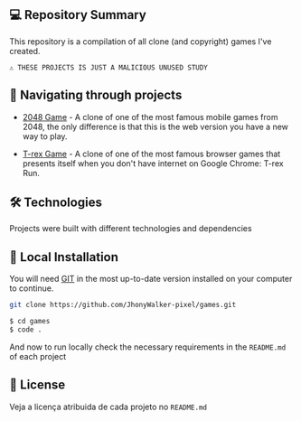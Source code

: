 ## 💻 Repository Summary

This repository is a compilation of all clone (and copyright) games I've created.

```text
⚠ THESE PROJECTS IS JUST A MALICIOUS UNUSED STUDY
```

## 🚩 Navigating through projects

- [2048 Game](https://github.com/JhonyWalker-pixel/games/tree/master/2048-game) - A clone of one of the most famous mobile games from 2048, the only difference is that this is the web version you have a new way to play.

- [T-rex Game](https://github.com/JhonyWalker-pixel/games/tree/master/trex-game) - A clone of one of the most famous browser games that presents itself when you don't have internet on Google Chrome: T-rex Run.


## 🛠 Technologies

Projects were built with different technologies and dependencies

## 🔨 Local Installation

You will need [GIT](https://git-scm.com/) in the most up-to-date version installed on your computer to continue.

```bash
git clone https://github.com/JhonyWalker-pixel/games.git

$ cd games
$ code .
```

And now to run locally check the necessary requirements in the `README.md` of each project

## 📖 License

Veja a licença atribuida de cada projeto no `README.md`
